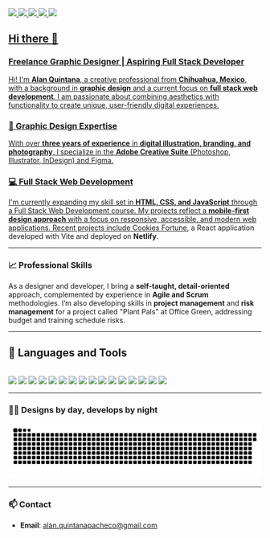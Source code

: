 <div>
<a href="https://alanquintana.netlify.app/" /><img src="https://img.shields.io/badge/website-000000?style=for-the-badge&logo=About.me&logoColor=white" />
<a href="https://www.linkedin.com/in/alanxs/" /><img src="https://img.shields.io/badge/LinkedIn-0077B5?style=for-the-badge&logo=linkedin&logoColor=white" />
<a href="https://x.com/AlanDKO" /><img src="https://img.shields.io/badge/X-000000?style=for-the-badge&logo=x&logoColor=white" />
<a href="https://dribbble.com/Alan3XS" /><img src="https://img.shields.io/badge/Dribbble-EA4C89?style=for-the-badge&logo=dribbble&logoColor=white" />
<a href="https://www.instagram.com/anotherguyontheroad/" /><img src="https://img.shields.io/badge/Instagram-E4405F?style=for-the-badge&logo=instagram&logoColor=white" />
</div>


## Hi there 👋

### Freelance Graphic Designer | Aspiring Full Stack Developer

Hi! I'm **Alan Quintana**, a creative professional from **Chihuahua, Mexico**, with a background in **graphic design** and a current focus on **full stack web development**. I am passionate about combining aesthetics with functionality to create unique, user-friendly digital experiences.

### 🎨 Graphic Design Expertise
With over **three years of experience** in **digital illustration, branding, and photography**, I specialize in the **Adobe Creative Suite** (Photoshop, Illustrator, InDesign) and Figma.

### 💻 Full Stack Web Development
I'm currently expanding my skill set in **HTML, CSS, and JavaScript** through a Full Stack Web Development course. My projects reflect a **mobile-first design approach** with a focus on responsive, accessible, and modern web applications. Recent projects include [Cookies Fortune](https://github.com/AlanDkoXS/personalWebpage/tree/main), a React application developed with Vite and deployed on **Netlify**.

---

### 📈 Professional Skills
As a designer and developer, I bring a **self-taught, detail-oriented** approach, complemented by experience in **Agile and Scrum** methodologies. I’m also developing skills in **project management** and **risk management** for a project called "Plant Pals" at Office Green, addressing budget and training schedule risks.

---

## 💼 Languages and Tools

<br />
<div>
<img src="https://img.shields.io/badge/GNU%20Bash-4EAA25?style=for-the-badge&logo=GNU%20Bash&logoColor=white" />
<img src="https://img.shields.io/badge/-javascript-F7DF1E?&style=for-the-badge&logo=javascript&logoColor=black" />
<img src="https://img.shields.io/badge/HTML5-E34F26?style=for-the-badge&logo=html5&logoColor=white" />
<img src="https://img.shields.io/badge/-css3-1572B6?&style=for-the-badge&logo=css3&logoColor=white" />
<img src="https://img.shields.io/badge/-ReactJS-grey?&style=for-the-badge&logo=react&logoColor=61DAFB" />
<img src="https://img.shields.io/badge/Vite-B73BFE?style=for-the-badge&logo=vite&logoColor=FFD62E" />
<img src="https://img.shields.io/badge/Next-black?style=for-the-badge&logo=next.js&logoColor=white" />
<img src="https://img.shields.io/badge/-VSCode-007ACC?&style=for-the-badge&logo=visual-studio-code&logoColor=white" />
<img src="https://img.shields.io/badge/-Git-F05032?&style=for-the-badge&logo=git&logoColor=white" /> 
<img src="https://img.shields.io/badge/github-%23121011.svg?style=for-the-badge&logo=github&logoColor=white" />
<img src="https://img.shields.io/badge/figma-%23F24E1E.svg?style=for-the-badge&logo=figma&logoColor=white" />
<img src="https://img.shields.io/badge/Adobe%20Creative%20Cloud-DA1F26?style=for-the-badge&logo=Adobe%20Creative%20Cloud&logoColor=white" />
<img src="https://img.shields.io/badge/Adobe%20after%20affects-CF96FD?style=for-the-badge&logo=Adobe%20after%20effects&logoColor=white" />
<img src="https://img.shields.io/badge/Adobe%20Illustrator-FF9A00?style=for-the-badge&logo=adobe%20illustrator&logoColor=white" />
<img src="https://img.shields.io/badge/Adobe%20Lightroom-31A8FF?style=for-the-badge&logo=Adobe%20Lightroom&logoColor=white" />
<img src="https://img.shields.io/badge/Adobe%20Photoshop-31A8FF?style=for-the-badge&logo=Adobe%20Photoshop&logoColor=black" />
  </div>

---

### 👨‍💻 Designs by day, develops by night

![Snake animation](https://raw.githubusercontent.com/AlanDkoXS/AlanDkoXS/output/github-contribution-grid-snake-dark.svg)

---

### 📫 Contact
- **Email**: [alan.quintanapacheco@gmail.com](mailto:alan.quintanapacheco@gmail.com)
